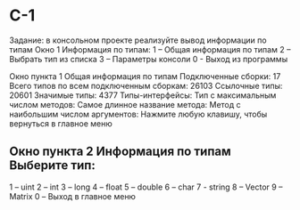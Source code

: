 # C-1
Задание: в консольном проекте реализуйте вывод информации по типам
Окно 1
Информация по типам:
1 – Общая информация по типам
2 – Выбрать тип из списка
3 – Параметры консоли
0 - Выход из программы

Окно пункта 1
Общая информация по типам
Подключенные сборки: 17
Всего типов по всем подключенным сборкам: 26103
Ссылочные типы: 20601
Значимые типы: 4377
Типы-интерфейсы:
Тип с максимальным числом методов:
Самое длинное название метода:
Метод с наибольшим числом аргументов:
Нажмите любую клавишу, чтобы вернуться в главное меню

Окно пункта 2
Информация по типам
Выберите тип:
----------------------------------------
1 – uint
2 – int
3 – long
4 – float
5 – double
6 – char
7 - string
8 – Vector
9 – Matrix
0 – Выход в главное меню
